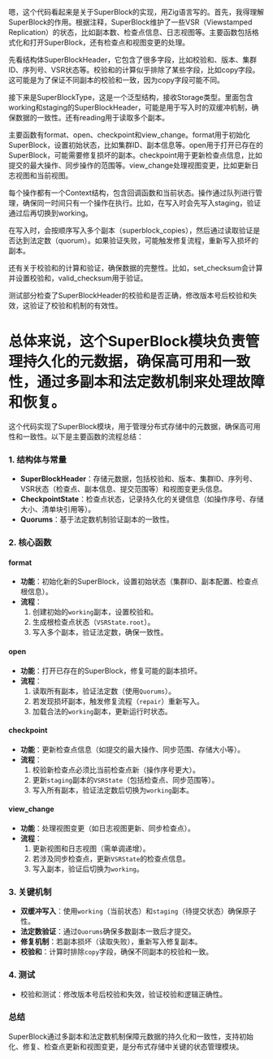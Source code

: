 嗯，这个代码看起来是关于SuperBlock的实现，用Zig语言写的。首先，我得理解SuperBlock的作用。根据注释，SuperBlock维护了一些VSR（Viewstamped Replication）的状态，比如副本数、检查点信息、日志视图等。主要函数包括格式化和打开SuperBlock，还有检查点和视图变更的处理。

先看结构体SuperBlockHeader，它包含了很多字段，比如校验和、版本、集群ID、序列号、VSR状态等。校验和的计算似乎排除了某些字段，比如copy字段。这可能是为了保证不同副本的校验和一致，因为copy字段可能不同。

接下来是SuperBlockType，这是一个泛型结构，接收Storage类型。里面包含working和staging的SuperBlockHeader，可能是用于写入时的双缓冲机制，确保数据的一致性。还有reading用于读取多个副本。

主要函数有format、open、checkpoint和view_change。format用于初始化SuperBlock，设置初始状态，比如集群ID、副本信息等。open用于打开已存在的SuperBlock，可能需要修复损坏的副本。checkpoint用于更新检查点信息，比如提交的最大操作、同步操作的范围等。view_change处理视图变更，比如更新日志视图和当前视图。

每个操作都有一个Context结构，包含回调函数和当前状态。操作通过队列进行管理，确保同一时间只有一个操作在执行。比如，在写入时会先写入staging，验证通过后再切换到working。

在写入时，会按顺序写入多个副本（superblock_copies），然后通过读取验证是否达到法定数（quorum）。如果验证失败，可能触发修复流程，重新写入损坏的副本。

还有关于校验和的计算和验证，确保数据的完整性。比如，set_checksum会计算并设置校验和，valid_checksum用于验证。

测试部分检查了SuperBlockHeader的校验和是否正确，修改版本号后校验和失效，这验证了校验和机制的有效性。

总体来说，这个SuperBlock模块负责管理持久化的元数据，确保高可用和一致性，通过多副本和法定数机制来处理故障和恢复。
================================================
这个代码实现了SuperBlock模块，用于管理分布式存储中的元数据，确保高可用性和一致性。以下是主要函数的流程总结：

### 1. **结构体与常量**
- **SuperBlockHeader**：存储元数据，包括校验和、版本、集群ID、序列号、VSR状态（检查点、副本信息、提交范围等）和视图变更头信息。
- **CheckpointState**：检查点状态，记录持久化的关键信息（如操作序号、存储大小、清单块引用等）。
- **Quorums**：基于法定数机制验证副本的一致性。

### 2. **核心函数**
#### **format**
- **功能**：初始化新的SuperBlock，设置初始状态（集群ID、副本配置、检查点根信息）。
- **流程**：
  1. 创建初始的`working`副本，设置校验和。
  2. 生成根检查点状态（`VSRState.root`）。
  3. 写入多个副本，验证法定数，确保一致性。

#### **open**
- **功能**：打开已存在的SuperBlock，修复可能的副本损坏。
- **流程**：
  1. 读取所有副本，验证法定数（使用`Quorums`）。
  2. 若发现损坏副本，触发修复流程（`repair`）重新写入。
  3. 加载合法的`working`副本，更新运行时状态。

#### **checkpoint**
- **功能**：更新检查点信息（如提交的最大操作、同步范围、存储大小等）。
- **流程**：
  1. 校验新检查点必须比当前检查点新（操作序号更大）。
  2. 更新`staging`副本的`VSRState`（包括检查点、同步范围等）。
  3. 写入所有副本，验证法定数后切换为`working`副本。

#### **view_change**
- **功能**：处理视图变更（如日志视图更新、同步检查点）。
- **流程**：
  1. 更新视图和日志视图（需单调递增）。
  2. 若涉及同步检查点，更新`VSRState`的检查点信息。
  3. 写入副本，验证后切换为`working`。

### 3. **关键机制**
- **双缓冲写入**：使用`working`（当前状态）和`staging`（待提交状态）确保原子性。
- **法定数验证**：通过`Quorums`确保多数副本一致后才提交。
- **修复机制**：若副本损坏（读取失败），重新写入修复副本。
- **校验和**：计算时排除`copy`字段，确保不同副本的校验和一致。

### 4. **测试**
- 校验和测试：修改版本号后校验和失效，验证校验和逻辑正确性。

### 总结
SuperBlock通过多副本和法定数机制保障元数据的持久化和一致性，支持初始化、修复、检查点更新和视图变更，是分布式存储中关键的状态管理模块。
